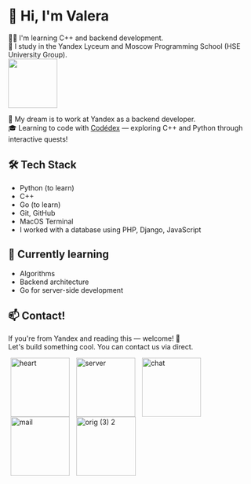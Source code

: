 # 👋 Hi, I'm Valera

👨‍💻 I'm learning C++ and backend development.  
🧠 I study in the Yandex Lyceum and Moscow Programming School (HSE University Group).  
<img src="https://www.codedex.io/images/character_gifs/ea3ChSv.gif" width="100" style="vertical-align: middle;" />

💼 My dream is to work at Yandex as a backend developer.  
🎓 Learning to code with [Codédex](https://www.codedex.io) — exploring C++ and Python through interactive quests!
## 🛠 Tech Stack

- Python (to learn)
- C++
- Go (to learn)
- Git, GitHub
- MacOS Terminal
- I worked with a database using PHP, Django, JavaScript

## 🌱 Currently learning

- Algorithms
- Backend architecture
- Go for server-side development
## 📫 Contact!


If you're from Yandex and reading this — welcome! 🙌  
Let's build something cool. You can contact us via direct.

  <img width="120" height="120" alt="heart" src="https://github.com/user-attachments/assets/481348bc-5324-431f-b60f-f8f1fc18c44b" style="vertical-align: middle; margin: 0 5px;"/>
  <img width="120" height="120" alt="server" src="https://github.com/user-attachments/assets/35afba0f-8215-4513-afe6-ac14f54376da" style="vertical-align: middle; margin: 0 5px;"/>
  <img width="120" height="120" alt="chat" src="https://github.com/user-attachments/assets/cc680a6a-33a7-4ef9-b982-3d50bbba0fb8" style="vertical-align: middle; margin: 0 5px;"/>
  <img width="120" height="120" alt="mail" src="https://github.com/user-attachments/assets/fcb190bf-0e86-42fc-9165-b6ff40c468d4" style="vertical-align: middle; margin: 0 5px;"/>
  <img width="121" height="120" alt="orig (3) 2" src="https://github.com/user-attachments/assets/00200766-4d75-4850-9007-5a7c177658b3" style="vertical-align: middle; margin: 0 5px;"/>
